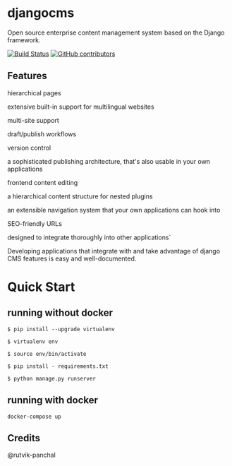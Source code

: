 # djangocms


Open source enterprise content management system based on the Django framework.

[![Build Status](https://travis-ci.com/astaqc/djangocms.svg?token=MKX3tu8eFfNBrycjVsyQ&branch=docker-new)](https://travis-ci.com/astaqc/djangocms)
[![GitHub contributors](https://img.shields.io/github/contributors/Naereen/StrapDown.js.svg)](https://GitHub.com/astaqc/djangocms/graphs/contributors/)


## Features

hierarchical pages

extensive built-in support for multilingual websites

multi-site support

draft/publish workflows

version control

a sophisticated publishing architecture, that's also usable in your own applications
    
frontend content editing
    
a hierarchical content structure for nested plugins
    
an extensible navigation system that your own applications can hook into
    
SEO-friendly URLs
    
designed to integrate thoroughly into other applications`

Developing applications that integrate with and take advantage of django CMS features is easy and well-documented.

# Quick Start


## running without docker 
``$ pip install --upgrade virtualenv``

``$ virtualenv env``

``$ source env/bin/activate``

``$ pip install - requirements.txt``

``$ python manage.py runserver``

## running with docker 

``docker-compose up``

##  Credits 

@rutvik-panchal
